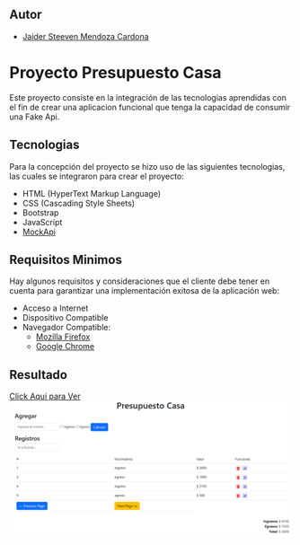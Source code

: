 ## Autor
- [Jaider Steeven Mendoza Cardona](https://github.com/Dabrox02)

# Proyecto Presupuesto Casa
Este proyecto consiste en la integración de las tecnologias aprendidas con el fin de crear una aplicacion funcional que tenga la capacidad de consumir una Fake Api.

## Tecnologias
Para la concepción del proyecto se hizo uso de las siguientes tecnologias, las cuales se integraron para crear el proyecto:

- HTML (HyperText Markup Language)
- CSS (Cascading Style Sheets)
- Bootstrap
- JavaScript
- [MockApi](https://mockapi.io/)

## Requisitos Minimos
Hay algunos requisitos y consideraciones que el cliente debe tener en cuenta para garantizar una implementación exitosa de la aplicación web:

- Acceso a Internet
- Dispositivo Compatible
- Navegador Compatible:
  - [Mozilla Firefox](https://www.mozilla.org/es-ES/firefox/new/)
  - [Google Chrome](https://www.google.com/chrome/)


## Resultado
<a href="https://dabrox02.github.io/proyecto-presupuesto-casa/" target="_blank">
    Click Aqui para Ver
    <img src="readmeAssets/RESULTADO.png">
</a>
